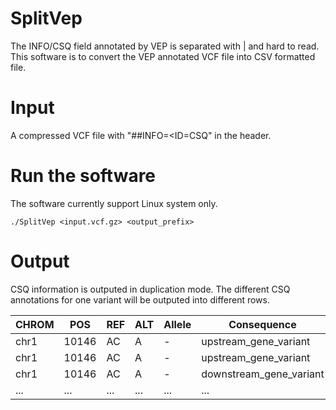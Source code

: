 # SplitVep
The INFO/CSQ field annotated by VEP is separated with | and hard to read. This software is to convert the VEP annotated VCF file into CSV formatted file.

# Input
A compressed VCF file with "##INFO=<ID=CSQ" in the header.

# Run the software
The software currently support Linux system only.
```console
./SplitVep <input.vcf.gz> <output_prefix>
```

# Output
CSQ information is outputed in duplication mode. The different CSQ annotations for one variant will be outputed into different rows.

| CHROM  | POS | REF | ALT | Allele | Consequence | IMPACT | SYMBOL | Gene | Feature_type | Feature | BIOTYPE | ... | 
| ------ | --- | --- | --- | ------ | ----------- | ------ | ------ | ---- | ------------ | ------- | ------- | --- |
| chr1 | 10146 | AC | A | - | upstream_gene_variant | MODIFIER | DDX11L1 | ENSG00000223972 | Transcript | ENST00000450305 | transcribed_unprocessed_pseudogene | ... |
| chr1 | 10146 | AC | A | - | upstream_gene_variant | MODIFIER | DDX11L16 | ENSG00000290825 | Transcript | ENST00000456328 | lncRNA | ... |
| chr1 | 10146 | AC | A | - | downstream_gene_variant | MODIFIER | WASH7P | ENSG00000223972 | Transcript | ENST00000488147 | transcribed_unprocessed_pseudogene | ... |
| ... | ... | ... | ... | ... | ... | ... | ... | ... | ... | ... | ... | ... |
